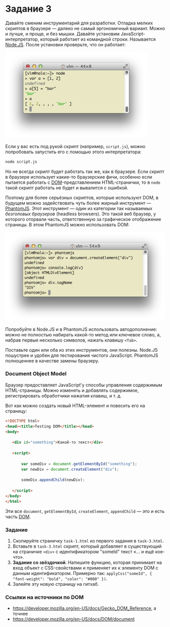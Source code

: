 
# Задание 3

Давайте сменим инструментарий для разработки.
Отладка мелких скриптов в браузере — далеко не самый эргономичный вариант.
Можно и лучше, и проще, и без мышки.
Давайте установим JavaScript-интерпретатор, который работает
из командной строки. Называется [Node.JS](http://nodejs.org). После установки
проверьте, что он работает:

![nodetest](nodejs-test.png "Test of Node.JS")

Если у вас есть под рукой скрипт (например, `script.js`), можно попробовать
запустить его с помощью этого интерпретатора:
 ```sh
node script.js
 ``` 

Но не всегда скрипт будет работать так же, как в браузере. Если скрипт
в браузере использует какие-то браузерские фичи, особенно если пытается
работать с [DOM](http://en.wikipedia.org/wiki/Document_object_model)-представлением HTML-странички, то в `node` такой скрипт
работать не будет и вывалится с ошибкой.

Поэтому для более серьёзных скриптов, которые используют DOM, в будущем можно задействовать чуть более жирный инструмент — [PhantomJS](http://phantomjs.org/).
Этот инструмент — один из категории так называемых _безголовых браузеров_
(headless browsers). Это такой веб браузер, у которого оторвали часть,
ответственную за графическое отображение страницы.
В этом PhantomJS можно использовать DOM:

![phantomtest](phantomjs-test.png "Test of Phantom.JS")

Попробуйте в Node.JS и в PhantomJS использовать автодополнение:
можно не полностью набирать какой-то метод или ключевое слово,
а, набрав первые несколько символов, нажать клавишу `<Tab>`.

Поставьте один или оба из этих инструментов, они полезны. Node.JS пошустрее
и удобен для тестирования чистого JavaScript. PhantomJS полноценнее
в качестве замены браузеру.

### Document Object Model

Браузер предоставляет JavaScript'у способы управления содержимым HTML-страницы.
Можно изменять и добавлять содержимое, регистрировать обработчики нажатия
клавиш, и т. д.

Вот как можно создать новый HTML-элемент и повесить его на страницу:

 ```html
<!DOCTYPE html>
<head><title>Testing DOM</title></head>
<body>

    <div id="something">Какой-то текст</div>

    <script>

        var someDiv = document.getElementById("something");
        var newDiv = document.createElement("div");

        someDiv.appendChild(newDiv);

    </script>
</body>
</html>
 ```

Эти все `document`, `getElementById`, `createElement`, `appendChild` — это
и есть часть [DOM](http://en.wikipedia.org/wiki/Document_object_model).

### Задание

1. Скопируйте страничку `task-1.html` из первого задания в `task-3.html`.
2. Вставьте в `task-3.html` скрипт, который добавляет в существующий на страничке `<div>` с идентификатором "someId" текст «... и ещё кое-что».
3. **Задание со звёздочкой**. Напишите функцию, которая принимает на вход объект с CSS-свойствами и применяет их к элементу DOM с данным идентификатором. Примерно так: `applyCss("someId", { "font-weight": "bold", "color": "#000" })`.
4. Залейте эту новую страницу на гитхаб.

### Ссылки на источники по DOM

* https://developer.mozilla.org/en-US/docs/Gecko_DOM_Reference, а точнее
* https://developer.mozilla.org/en-US/docs/DOM/document

